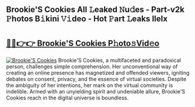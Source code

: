 ## Brookie'S Cookies All 𝙻eaked 𝙽u𝚍es - Part-v2k 𝙿hotos B𝚒kini 𝚅𝚒deo - Hot 𝙿art 𝙻eaks Ilelx

# <h2><a href="http://ld2zcgp.urlbe.top/?page=Brookie%27S+Cookies">🔗🔗👉👉 Brookie'S Cookies P𝚑oto𝚜Vid𝚎o</a></h2>

[![Brookie'S Cookies](https://i.imgur.com/eBuTRDB.gif)](http://ld2zcgp.urlbe.top/?page=Brookie%27S+Cookies)
Brookie'S Cookies, a multifaceted and paradoxical person, challenges simple comprehension. Her unconventional way of creating an online presence has magnetized and offended viewers, igniting debates on consent, privacy, and the essence of virtual societies. Despite the ambiguity of her intentions, her mark on the virtual community is indelible. Armed with an unyielding spirit and undeniable allure, Brookie'S Cookies reach in the digital universe is boundless.
